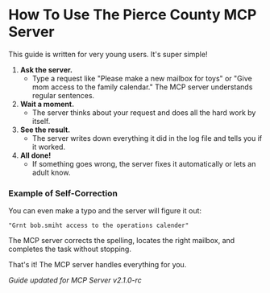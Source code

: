 # How To Use The Pierce County MCP Server

This guide is written for very young users. It's super simple!

1. **Ask the server.**
   - Type a request like "Please make a new mailbox for toys" or "Give mom access to the family calendar." The MCP server understands regular sentences.
2. **Wait a moment.**
   - The server thinks about your request and does all the hard work by itself.
3. **See the result.**
   - The server writes down everything it did in the log file and tells you if it worked.
4. **All done!**
   - If something goes wrong, the server fixes it automatically or lets an adult know.

### Example of Self-Correction

You can even make a typo and the server will figure it out:

```
"Grnt bob.smiht access to the operations calender"
```

The MCP server corrects the spelling, locates the right mailbox, and completes the task without stopping.

That's it! The MCP server handles everything for you.

*Guide updated for MCP Server v2.1.0-rc*
